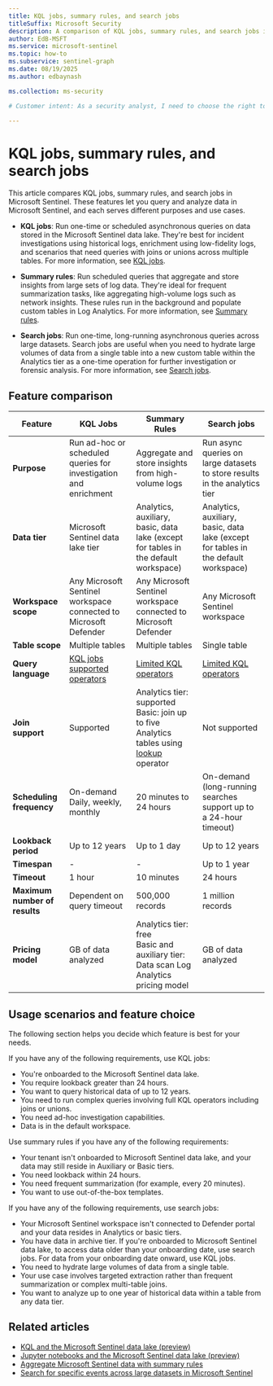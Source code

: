 ```yaml
---  
title: KQL jobs, summary rules, and search jobs
titleSuffix: Microsoft Security  
description: A comparison of KQL jobs, summary rules, and search jobs in Microsoft Sentinel to choose the best tool for querying and analyzing security data.
author: EdB-MSFT  
ms.service: microsoft-sentinel  
ms.topic: how-to
ms.subservice: sentinel-graph
ms.date: 08/19/2025
ms.author: edbaynash  

ms.collection: ms-security  

# Customer intent: As a security analyst, I need to choose the right tool for querying and analyzing data in Microsoft Sentinel.

---
```


# KQL jobs, summary rules, and search jobs

This article compares KQL jobs, summary rules, and search jobs in Microsoft Sentinel. These features let you query and analyze data in Microsoft Sentinel, and each serves different purposes and use cases.

+ **KQL jobs**: Run one-time or scheduled asynchronous queries on data stored in the Microsoft Sentinel data lake. They're best for incident investigations using historical logs, enrichment using low-fidelity logs, and scenarios that need queries with joins or unions across multiple tables. For more information, see [KQL jobs](kql-jobs.md).

+ **Summary rules**: Run scheduled queries that aggregate and store insights from large sets of log data. They're ideal for frequent summarization tasks, like aggregating high-volume logs such as network insights. These rules run in the background and populate custom tables in Log Analytics. For more information, see [Summary rules](../summary-rules.md).

+ **Search jobs**: Run one-time, long-running asynchronous queries across large datasets. Search jobs are useful when you need to hydrate large volumes of data from a single table into a new custom table within the Analytics tier as a one-time operation for further investigation or forensic analysis. For more information, see [Search jobs](../search-jobs.md).

## Feature comparison

| Feature              | KQL Jobs                               | Summary Rules                      | Search jobs                      |
|----------------------|----------------------------------------|------------------------------------|----------------------------------|
| **Purpose**          | Run ad-hoc or scheduled queries for investigation and enrichment   | Aggregate and store insights from high-volume logs        | Run async queries on large datasets to store results in the analytics tier  |
| **Data tier**        | Microsoft Sentinel data lake tier   | Analytics, auxiliary, basic, data lake (except for tables in the default workspace)       | Analytics, auxiliary, basic, data lake (except for tables in the default workspace) |     
| **Workspace scope**  | Any Microsoft Sentinel workspace connected to Microsoft Defender | Any Microsoft Sentinel workspace connected to Microsoft Defender | Any Microsoft Sentinel workspace  |
| **Table scope**      | Multiple tables                     | Multiple tables                                     | Single table                                                        |
| **Query language**   | [KQL jobs supported operators](kql-jobs.md#considerations-and-limitations)   | [Limited KQL operators](/azure/azure-monitor/logs/summary-rules?tabs=api#create-or-update-a-summary-rule) | [Limited KQL operators](/azure/azure-monitor/logs/search-jobs#kql-query-considerations)  |
| **Join support**     | Supported                      | Analytics tier: supported<br>Basic: join up to five Analytics tables using [lookup](/azure/data-explorer/kusto/query/lookup-operator) operator   | Not supported |
| **Scheduling frequency** | On-demand<br>Daily, weekly, monthly  | 20 minutes to 24 hours                                 | On-demand (long-running searches support up to a 24-hour timeout)  |
| **Lookback period**  | Up to 12 years                           | Up to 1 day                                         | Up to 12 years                                                            |
| **Timespan**         |  -                                       |      -                                              | Up to 1 year                                                              |
| **Timeout**          | 1 hour                                   | 10 minutes                                          | 24 hours                                                            |
| **Maximum number of results**|	Dependent on query timeout	|500,000 records	|1 million records
| **Pricing model**    | GB of data analyzed                         | Analytics tier: free<br>Basic and auxiliary tier: Data scan Log Analytics pricing model | GB of data analyzed                |



## Usage scenarios and feature choice

The following section helps you decide which feature is best for your needs.

If you have any of the following requirements, use KQL jobs:

+ You're onboarded to the Microsoft Sentinel data lake.
+ You require lookback greater than 24 hours.
+ You want to query historical data of up to 12 years.
+ You need to run complex queries involving full KQL operators including joins or unions.
+ You need ad-hoc investigation capabilities.
+ Data is in the default workspace.


Use summary rules if you have any of the following requirements:

+ Your tenant isn't onboarded to Microsoft Sentinel data lake, and your data may still reside in Auxiliary or Basic tiers.
+ You need lookback within 24 hours.
+ You need frequent summarization (for example, every 20 minutes).
+ You want to use out-of-the-box templates.

If you have any of the following requirements, use search jobs:

+ Your Microsoft Sentinel workspace isn't connected to Defender portal and your data resides in Analytics or basic tiers.
+ You have data in archive tier. If you're onboarded to Microsoft Sentinel data lake, to access data older than your onboarding date, use search jobs. For data from your onboarding date onward, use KQL jobs.
+ You need to hydrate large volumes of data from a single table. 
+ Your use case involves targeted extraction rather than frequent summarization or complex multi-table joins.
+ You want to analyze up to one year of historical data within a table from any data tier.

## Related articles

- [KQL and the Microsoft Sentinel data lake (preview)](kql-overview.md)
- [Jupyter notebooks and the Microsoft Sentinel data lake (preview)](notebooks-overview.md)
- [Aggregate Microsoft Sentinel data with summary rules](../summary-rules.md)
- [Search for specific events across large datasets in Microsoft Sentinel](../search-jobs.md)  
